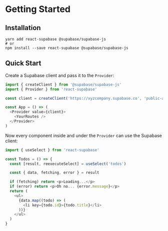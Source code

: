 # Getting Started

## Installation

```
yarn add react-supabase @supabase/supabase-js
# or
npm install --save react-supabase @supabase/supabase-js
```

## Quick Start

Create a Supabase client and pass it to the `Provider`:

```js
import { createClient } from '@supabase/supabase-js'
import { Provider } from 'react-supabase'

const client = createClient('https://xyzcompany.supabase.co', 'public-anon-key')

const App = () => (
  <Provider value={client}>
    <YourRoutes />
  </Provider>
)
```

Now every component inside and under the `Provider` can use the Supabase client:

```js
import { useSelect } from 'react-supabase'

const Todos = () => {
  const [result, reexecuteSelect] = useSelect('todos')

  const { data, fetching, error } = result

  if (fetching) return <p>Loading...</p>
  if (error) return <p>Oh no... {error.message}</p>
  return (
    <ul>
      {data.map((todo) => (
        <li key={todo.id}>{todo.title}</li>
      ))}
    </ul>
  )
}
```
